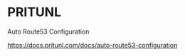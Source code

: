 # PRITUNL 

Auto Route53 Configuration

<https://docs.pritunl.com/docs/auto-route53-configuration>

